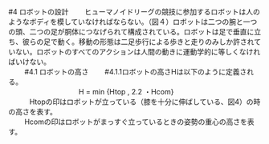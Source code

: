 #4 ロボットの設計
　　ヒューマノイドリーグの競技に参加するロボットは人のようなボディを模していなければならない。（図４）ロボットは二つの腕と一つの頭、二つの足が胴体につなげられて構成されている。ロボットは足で垂直に立ち、彼らの足で動く。移動の形態は二足歩行による歩きと走りのみしか許されていない。ロボットのすべてのアクションは人間の動きに運動学的に等しくなければいけない。  
　　
#4.1 ロボットの高さ
　　#4.1.1ロボットの高さHは以下のように定義される。  
　　　　　　　　　　H =  min  {Htop ,  2.2 ・Hcom}    
　　　Htopの印はロボットが立っている（膝を十分に伸ばしている、図4）の時の高さを表す。    
　　  Hcomの印はロボットがまっすぐ立っているときの姿勢の重心の高さを表す。    

